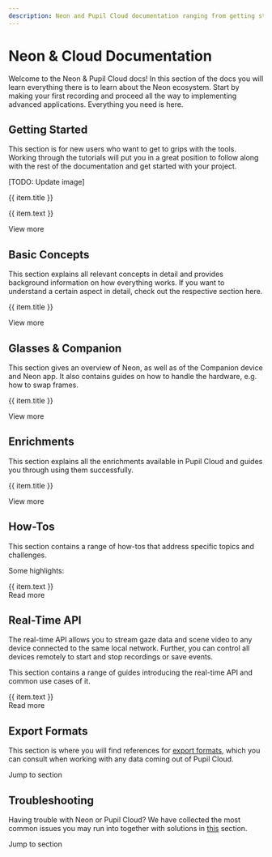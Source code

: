 ```yaml
---
description: Neon and Pupil Cloud documentation ranging from getting started guides to explanations of advanced concepts, how-to guides, and references on export formats and APIs.
---
```


# Neon & Cloud Documentation

Welcome to the Neon & Pupil Cloud docs! In this section of the docs you will learn everything there is to learn about the Neon ecosystem. Start by making your first recording and proceed all the way to implementing advanced applications. Everything you need is here.

## Getting Started

This section is for new users who want to get to grips with the tools. Working through the tutorials will put you in a great position to follow along with the rest of the documentation and get started with your project.

[TODO: Update image]

<div>
  <div class="grid grid-cols-1 sm-grid-cols-2 md-grid-cols-3 lg-grid-cols-2 xl-grid-cols-3 gap-8">
    <div v-for="(item,index) in gettingStarted">
      <v-img class="rounded" style="margin-bottom:32px;" :src="require(`../media/invisible/overview-${index + 1}.jpg`)"></v-img>
      <p class="caption--1 font-weight-bold pb-3">{{ item.title }}</p>
      <p class="caption--1">
        {{ item.text }}
      </p>
    </div>
  </div>
</div>

<router-link class="underline" to="/neon/getting-started/first-recording.html">View more</router-link>

<v-divider />

## Basic Concepts

This section explains all relevant concepts in detail and provides background information on how everything works. If you want to understand a certain aspect in detail, check out the respective section here.

<div class="pb-4">
  <v-btn
    v-for="(item,index) in basicConcepts"
    :key="index"
    outline
    round
    color="primary"
    :to="item.link"
    style="font-weight:normal;"
  >
    {{ item.title }}
  </v-btn>
</div>

<router-link class="underline" to="/neon/basic-concepts/">View more</router-link>

<v-divider />

## Glasses & Companion

This section gives an overview of Neon, as well as of the Companion device and Neon app. It also contains guides on how to handle the hardware, e.g. how to swap frames.

<div class="pb-4">
  <v-btn
    v-for="(item,index) in glassesAndCompanion"
    :key="index"
    outline
    round
    color="primary"
    :to="item.link"
    style="font-weight:normal;"
  >
    {{ item.title }}
  </v-btn>
</div>

<router-link class="underline" to="/neon/glasses-and-companion/technical-overview/">View more</router-link>

<v-divider />

## Enrichments

This section explains all the enrichments available in Pupil Cloud and guides you through using them successfully.

<div class="pb-4">
  <v-btn
    v-for="(item,index) in enrichments"
    :key="index"
    outline
    round
    color="primary"
    :to="item.link"
    style="font-weight:normal;"
  >
    {{ item.title }}
  </v-btn>
</div>

<router-link class="underline" to="/neon/enrichments/">View more</router-link>

<v-divider />

## How-Tos

This section contains a range of how-tos that address specific topics and challenges.

Some highlights:

<div class="howto-container">
  <v-expansion-panel v-model="panelHowTo">
    <v-expansion-panel-content
      v-for="(item, idxHowTo) in panelContent"
      :key="index"
      hide-actions
    >
      <template v-slot:header>
        <div class="flex">
          <div style="width:16px;margin-right:8px">{{ panelHowTo === idxHowTo ? '-' : '+' }}</div>
          <span>{{ item.title }}</span>
        </div>
      </template>
      <v-card>
        <v-card-text class="pt-0 pl-5">
          <div class="pb-2">
            {{ item.text }}
          </div>
          <router-link class="underline" :to="item.link">Read more</router-link>
        </v-card-text>
      </v-card>
    </v-expansion-panel-content>
  </v-expansion-panel>
</div>

<v-divider />

## Real-Time API

The real-time API allows you to stream gaze data and scene video to any device connected to the same local network. Further, you can control all devices remotely to start and stop recordings or save events.

This section contains a range of guides introducing the real-time API and common use cases of it.

<div class="howto-container">
  <v-expansion-panel v-model="panelRealTimeApi">
    <v-expansion-panel-content
      v-for="(item, idxApi) in realTimeAPI"
      :key="idxApi"
      hide-actions
    >
      <template v-slot:header>
        <div class="flex">
          <div style="width:16px;margin-right:8px">{{ panelRealTimeApi === idxApi ? '-' : '+' }}</div>
          <span>{{ item.title }}</span>
        </div>
      </template>
      <v-card>
        <v-card-text class="pt-0 pl-5">
          <div class="pb-2">
            {{ item.text }}
          </div>
          <router-link class="underline" :to="item.link">Read more</router-link>
        </v-card-text>
      </v-card>
    </v-expansion-panel-content>
  </v-expansion-panel>
</div>

<v-divider />

## Export Formats

This section is where you will find references for [export formats](/neon/reference/export-formats), which you can consult when working with any data coming out of Pupil Cloud.

<router-link class="underline" to="/neon/reference/export-formats">Jump to section</router-link>

<v-divider />

## Troubleshooting

Having trouble with Neon or Pupil Cloud? We have collected the most common issues you may run into together with solutions in [this](/neon/troubleshooting) section.

<router-link class="underline" to="/neon/troubleshooting">Jump to section</router-link>

<script>
export default {
  data() {
    return {
      panelHowTo: null,
      panelRealTimeApi: null,
      gettingStarted: [
        {
          title: "Make Your First Recording",
          text: "Using your Neon eye tracking system for the first time? Follow these steps to make your first recording!",
        },
        {
          title: "Understand The Ecosystem",
          text: "The Neon ecosystem contains a range of tools that support you during data collection and data analysis. Learn more about all the tools available to power your eye tracking research!",
        },
        {
          title: "Analyse Recordings in Pupil Cloud",
          text: "This guide shows you how to go from newly uploaded Neon recordings to enriched data ready for analysis and download using Pupil Cloud.",
        }
      ],
      panelContent: [
        {
          title: "Monitor your Data Collection in Real-Time",
          text: "All data generated by Neon can be monitored in real-time using the Neon Monitor app. To access the app simply visit pi.local in your browser while being connected to the same WiFi network as your Companion Device.",
          link: "/neon/how-tos/data-collection-with-the-companion-app/monitor-your-data-collection-in-real-time.html",
        },
        {
          title: "Achieve super-precise Time Sync",
          text: "For some applications, it is critical to accurately synchronize your Neon with another clock. That could be from a second Neon device, an external sensor, or a computer you use for stimulus presentation. This guide shows you how to achieve this with.",
          link: "/neon/how-tos/data-collection-with-the-companion-app/achieve-super-precise-time-sync.html",
        },
      ],
      realTimeAPI: [
        {
          title: "Introduction",
          text: "Get started using the real-time API here! This guide shows you how to get things running and what the available API calls are.",
          link: "/neon/real-time-api/introduction/",
        },
        {
          title: "Track your Experiment Progress using Events",
          text: "Running a data collection for an experiment can be an organizational challenge. Using events, tracking the progress of an experiment becomes very easy and can often be fully automated though. Follow this guide to see how!",
          link: "/neon/real-time-api/track-your-experiment-progress-using-events/",
        },
      ],
      basicConcepts: [
        {
          title: "Gaze",
          link: "/neon/basic-concepts/data-streams/#gaze",
        },
        {
          title: "Fixations",
          link: "/neon/basic-concepts/data-streams/#fixations",
        },
        {
          title: "Wearers",
          link: "/neon/basic-concepts/recordings-wearers-and-templates/#wearers",
        },
        {
          title: "Templates",
          link: "/neon/basic-concepts/recordings-wearers-and-templates/#templates",
        },
      ],
      glassesAndCompanion: [
        {
          title: "Technical Overview",
          link: "/neon/glasses-and-companion/technical-overview/",
        },
        {
          title: "Companion Device",
          link: "/neon/glasses-and-companion/companion-device/",
        },
      ],
      enrichments: [
        {
          title: "Reference Image Mapper",
          link: "/neon/enrichments/reference-image-mapper/",
        },
        {
          title: "Marker Mapper",
          link: "/neon/enrichments/marker-mapper/",
        },
        {
          title: "Face Mapper",
          link: "/neon/enrichments/face-mapper/",
        },
        {
          title: "Gaze Overlay",
          link: "/neon/enrichments/gaze-overlay/",
        },
        {
          title: "Raw Data Exporter",
          link: "/neon/enrichments/raw-data/",
        },
      ],
    };
  },
}
</script>
